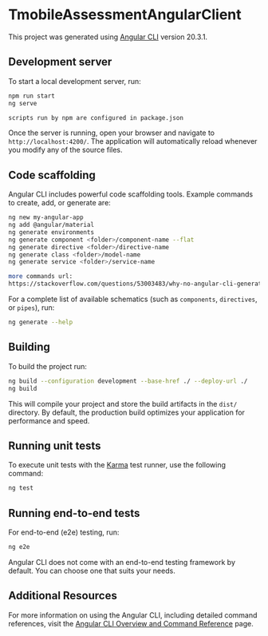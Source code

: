 # TmobileAssessmentAngularClient

This project was generated using [Angular CLI](https://github.com/angular/angular-cli) version 20.3.1.

## Development server

To start a local development server, run:

```bash
npm run start
ng serve

scripts run by npm are configured in package.json
```

Once the server is running, open your browser and navigate to `http://localhost:4200/`. The application will automatically reload whenever you modify any of the source files.

## Code scaffolding

Angular CLI includes powerful code scaffolding tools. Example commands to create, add, or generate are:

```bash
ng new my-angular-app
ng add @angular/material
ng generate environments
ng generate component <folder>/component-name --flat
ng generate directive <folder>/directive-name
ng generate class <folder>/model-name
ng generate service <folder>/service-name

more commands url:
https://stackoverflow.com/questions/53003483/why-no-angular-cli-generate-command-for-model-in-angular-project
```

For a complete list of available schematics (such as `components`, `directives`, or `pipes`), run:

```bash
ng generate --help
```

## Building

To build the project run:

```bash
ng build --configuration development --base-href ./ --deploy-url ./
ng build
```

This will compile your project and store the build artifacts in the `dist/` directory. By default, the production build optimizes your application for performance and speed.

## Running unit tests

To execute unit tests with the [Karma](https://karma-runner.github.io) test runner, use the following command:

```bash
ng test
```

## Running end-to-end tests

For end-to-end (e2e) testing, run:

```bash
ng e2e
```

Angular CLI does not come with an end-to-end testing framework by default. You can choose one that suits your needs.

## Additional Resources

For more information on using the Angular CLI, including detailed command references, visit the [Angular CLI Overview and Command Reference](https://angular.dev/tools/cli) page.
